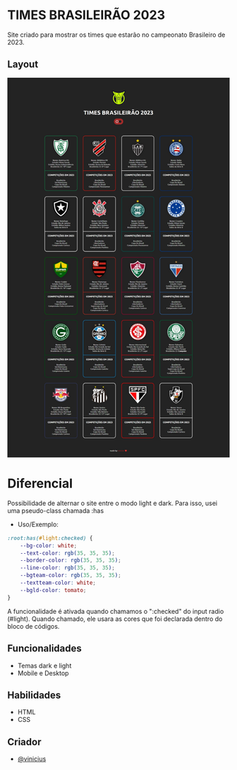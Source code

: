 
# TIMES BRASILEIRÃO 2023

Site criado para mostrar os times que estarão no campeonato Brasileiro de 2023.


## Layout

<p align="center">
  <a href="https://viniciuswx.github.io/times-brasileirao-2023/">
    <img alt="" src="assets/print-page.jpeg">
  </a>
</p>


# Diferencial

Possibilidade de alternar o site entre o modo light e dark. Para isso, usei uma pseudo-class chamada :has

- Uso/Exemplo:
```css
:root:has(#light:checked) {
    --bg-color: white;
    --text-color: rgb(35, 35, 35);
    --border-color: rgb(35, 35, 35);
    --line-color: rgb(35, 35, 35);
    --bgteam-color: rgb(35, 35, 35);
    --textteam-color: white;
    --bgld-color: tomato;
}
```

A funcionalidade é ativada quando chamamos o ":checked" do input radio (#light). Quando chamado, ele usara as cores que foi declarada dentro do bloco de códigos.

## Funcionalidades

- Temas dark e light
- Mobile e Desktop


## Habilidades

- HTML
- CSS


## Criador

- [@vinicius](https://www.linkedin.com/in/vinicius-graciano-5081501a1/)

